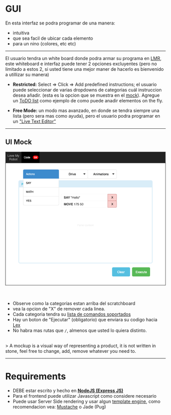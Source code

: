 # GUI

En esta interfaz se podra programar de una manera:

- intuitiva
- que sea facil de ubicar cada elemento
- para un nino (colores, etc etc)

---

El usuario tendra un white board donde podra armar su programa en [LMR](lmr.md), este whiteboard e interfaz puede tener 2 opciones excluyentes (pero no limitado a estos 2, si usted tiene una mejor maner de hacerlo es bienvenido a utillizar su manera)

- **Restricted:** Select => Click => Add predefined instructions; el usuario puede seleccionar de varias dropdowns de categorias cuál instruccion desea añadir. (esta es la opcion que se muestra en el [mock](#ui-mock)). Agregue un [ToDO list](examples.md#todo-list) como ejemplo de como puede anadir elementos on the fly.

- **Free Mode:** un modo mas avanzado, en donde se tendra siempre una lista (pero sera mas como ayuda), pero el usuario podra programar en un ["Live Text Editor"](examples.md#live-code-editor)


---
## UI Mock

![gui](img/gui.png)

<br>

- Observe como la categorias estan arriba del scratchboard
- vea la opcion de "X" de remover cada linea.
- Cada categoria tendra su [lista de comandos soportados](lmr.md)
- Hay un boton de "Ejecutar" (obligatorio) que enviara su codigo hacia [Lex](lex.md)
- No habra mas rutas que `/`, almenos que usted lo quiera distinto.

<br>
> A mockup is a visual way of representing a product, it is not written in stone, feel free to change, add, remove whatever you need to.


---

# Requirements

- DEBE estar escrito y hecho en [**NodeJS (Express JS)**](https://expressjs.com/en/starter/hello-world.html)
- Para el frontend puede utilizar Javascript como considere necesario
- Puede usar Server Side rendering y usar algun [template engine](https://expressjs.com/en/guide/using-template-engines.html), como recomendacion vea: [Mustache](https://www.npmjs.com/package/mustache) o Jade (Pug)